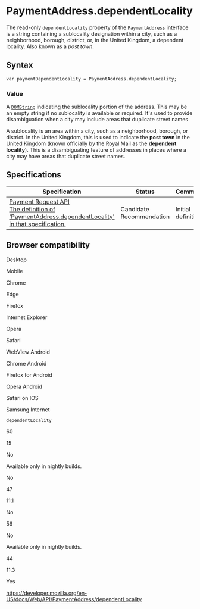# PaymentAddress.dependentLocality

The read-only `dependentLocality` property of the [`PaymentAddress`](../paymentaddress) interface is a string containing a sublocality designation within a city, such as a neighborhood, borough, district, or, in the United Kingdom, a dependent locality. Also known as a _post town_.

## Syntax

    var paymentDependentLocality = PaymentAddress.dependentLocality;

### Value

A [`DOMString`](../domstring) indicating the sublocality portion of the address. This may be an empty string if no sublocality is available or required. It's used to provide disambiguation when a city may include areas that duplicate street names

A sublocality is an area within a city, such as a neighborhood, borough, or district. In the United Kingdom, this is used to indicate the **post town** in the United Kingdom (known officially by the Royal Mail as the **dependent locality**). This is a disambiguating feature of addresses in places where a city may have areas that duplicate street names.

## Specifications

<table><thead><tr class="header"><th>Specification</th><th>Status</th><th>Comment</th></tr></thead><tbody><tr class="odd"><td><a href="https://w3c.github.io/payment-request/#dom-paymentaddress-dependentlocality">Payment Request API<br />
<span class="small">The definition of 'PaymentAddress.dependentLocality' in that specification.</span></a></td><td><span class="spec-cr">Candidate Recommendation</span></td><td>Initial definition.</td></tr></tbody></table>

## Browser compatibility

Desktop

Mobile

Chrome

Edge

Firefox

Internet Explorer

Opera

Safari

WebView Android

Chrome Android

Firefox for Android

Opera Android

Safari on IOS

Samsung Internet

`dependentLocality`

60

15

No

Available only in nightly builds.

No

47

11.1

No

56

No

Available only in nightly builds.

44

11.3

Yes

<a href="https://developer.mozilla.org/en-US/docs/Web/API/PaymentAddress/dependentLocality" class="_attribution-link">https://developer.mozilla.org/en-US/docs/Web/API/PaymentAddress/dependentLocality</a>
